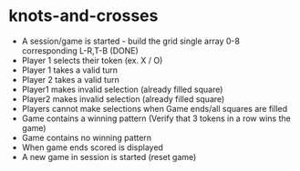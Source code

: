# knots-and-crosses

- A session/game is started - build the grid single array 0-8 corresponding L-R,T-B (DONE)
- Player 1 selects their token (ex. X / O)
- Player 1 takes a valid turn
- Player 2 takes a valid turn
- Player1 makes invalid selection (already filled square)
- Player2 makes invalid selection (already filled square)
- Players cannot make selections when Game ends/all squares are filled
- Game contains a winning pattern (Verify that 3 tokens in a row wins the game)
- Game contains no winning pattern
- When game ends scored is displayed
- A new game in session is started (reset game)
